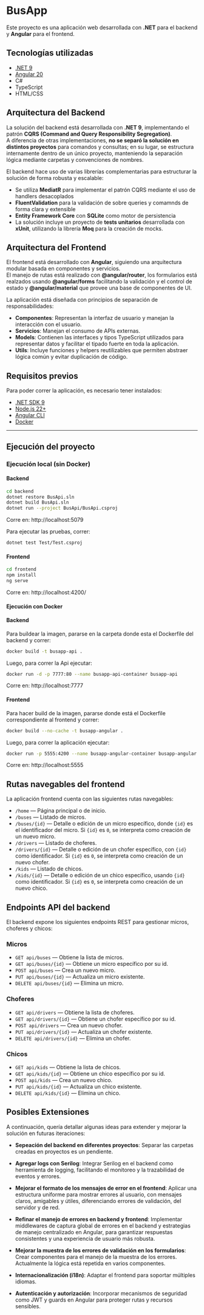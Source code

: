 # BusApp

Este proyecto es una aplicación web desarrollada con **.NET** para el backend y **Angular** para el frontend.

## Tecnologías utilizadas

- [.NET 9](https://dotnet.microsoft.com/)
- [Angular 20](https://angular.io/)
- C#
- TypeScript
- HTML/CSS

## Arquitectura del Backend

La solución del backend está desarrollada con **.NET 9**, implementando el patrón **CQRS (Command and Query Responsibility Segregation)**.  
A diferencia de otras implementaciones, **no se separó la solución en distintos proyectos** para comandos y consultas; en su lugar, se estructura internamente dentro de un único proyecto, manteniendo la separación lógica mediante carpetas y convenciones de nombres.

El backend hace uso de varias librerías complementarias para estructurar la solución de forma robusta y escalable:

- Se utiliza **MediatR** para implementar el patrón CQRS mediante el uso de handlers desacoplados
- **FluentValidation** para la validación de sobre queries y comamnds de forma clara y extensible
- **Entity Framework Core** con **SQLite** como motor de persistencia
- La solución incluye un proyecto de **tests unitarios** desarrollada con **xUnit**, utilizando la librería **Moq** para la creación de mocks.

## Arquitectura del Frontend

El frontend está desarrollado con **Angular**, siguiendo una arquitectura modular basada en componentes y servicios.  
El manejo de rutas está realizado con **@angular/router**, los formularios está realzados usando **@angular/forms** facilitando la validación y el control de estado y **@angular/material** que provee una base de componentes de UI.

La aplicación está diseñada con principios de separación de responsabilidades:

- **Componentes**: Representan la interfaz de usuario y manejan la interacción con el usuario.
- **Servicios**: Manejan el consumo de APIs externas.
- **Models**: Contienen las interfaces y tipos TypeScript utilizados para representar datos y facilitar el tipado fuerte en toda la aplicación.
- **Utils**: Incluye funciones y helpers reutilizables que permiten abstraer lógica común y evitar duplicación de código.

## Requisitos previos

Para poder correr la aplicación, es necesario tener instalados:

- [.NET SDK 9](https://dotnet.microsoft.com/)
- [Node.js 22+](https://nodejs.org/)
- [Angular CLI](https://angular.dev/tools/cli)
- [Docker](https://www.docker.com/)

---

## Ejecución del proyecto

### Ejecución local (sin Docker)

#### Backend

```bash
cd backend
dotnet restore BusApi.sln
dotnet build BusApi.sln
dotnet run --project BusApi/BusApi.csproj
```

Corre en: http://localhost:5079

Para ejecutar las pruebas, correr:

```bash
dotnet test Test/Test.csproj
```

#### Frontend

```bash
cd frontend
npm install
ng serve
```

Corre en: http://localhost:4200/

#### Ejecución con Docker

#### Backend

Para buildear la imagen, pararse en la carpeta donde esta el Dockerfile del backend y correr:

```bash
docker build -t busapp-api .
```

Luego, para correr la Api ejecutar:

```bash
docker run -d -p 7777:80 --name busapp-api-container busapp-api
```

Corre en: http://localhost:7777

#### Frontend

Para hacer build de la imagen, pararse donde está el Dockerfile correspondiente al frontend y correr:

```bash
docker build --no-cache -t busapp-angular .
```

Luego, para correr la aplicación ejecutar:

```bash
docker run -p 5555:4200 --name busapp-angular-container busapp-angular
```

Corre en: http://localhost:5555

## Rutas navegables del frontend

La aplicación frontend cuenta con las siguientes rutas navegables:

- `/home` — Página principal o de inicio.
- `/buses` — Listado de micros.
- `/buses/{id}` — Detalle o edición de un micro específico, donde `{id}` es el identificador del micro. Si `{id}` es `0`, se interpreta como creación de un nuevo micro.
- `/drivers` — Listado de choferes.
- `/drivers/{id}` — Detalle o edición de un chofer específico, con `{id}` como identificador. Si `{id}` es `0`, se interpreta como creación de un nuevo chofer.
- `/kids` — Listado de chicos.
- `/kids/{id}` — Detalle o edición de un chico específico, usando `{id}` como identificador. Si `{id}` es `0`, se interpreta como creación de un nuevo chico.

## Endpoints API del backend

El backend expone los siguientes endpoints REST para gestionar micros, choferes y chicos:

### Micros

- `GET api/buses` — Obtiene la lista de micros.
- `GET api/buses/{id}` — Obtiene un micro específico por su id.
- `POST api/buses` — Crea un nuevo micro.
- `PUT api/buses/{id}` — Actualiza un micro existente.
- `DELETE api/buses/{id}` — Elimina un micro.

### Choferes

- `GET api/drivers` — Obtiene la lista de choferes.
- `GET api/drivers/{id}` — Obtiene un chofer específico por su id.
- `POST api/drivers` — Crea un nuevo chofer.
- `PUT api/drivers/{id}` — Actualiza un chofer existente.
- `DELETE api/drivers/{id}` — Elimina un chofer.

### Chicos

- `GET api/kids` — Obtiene la lista de chicos.
- `GET api/kids/{id}` — Obtiene un chico específico por su id.
- `POST api/kids` — Crea un nuevo chico.
- `PUT api/kids/{id}` — Actualiza un chico existente.
- `DELETE api/kids/{id}` — Elimina un chico.

## Posibles Extensiones

A continuación, quería detallar algunas ideas para extender y mejorar la solución en futuras iteraciones:

- **Sepeación del backend en diferentes proyectos**: Separar las carpetas creadas en proyectos es un pendiente.

- **Agregar logs con Serilog**: Integrar Serilog en el backend como herramienta de logging, facilitando el monitoreo y la trazabilidad de eventos y errores.

- **Mejorar el formato de los mensajes de error en el frontend**: Aplicar una estructura uniforme para mostrar errores al usuario, con mensajes claros, amigables y útiles, diferenciando errores de validación, del servidor y de red.

- **Refinar el manejo de errores en backend y frontend**: Implementar middlewares de captura global de errores en el backend y estrategias de manejo centralizado en Angular, para garantizar respuestas consistentes y una experiencia de usuario más robusta.

- **Mejorar la muestra de los errores de validación en los formularios**: Crear componentes para el manejo de la muestra de los errores. Actualmente la lógica está repetida en varios componentes.

- **Internacionalización (i18n)**: Adaptar el frontend para soportar múltiples idiomas.

- **Autenticación y autorización**: Incorporar mecanismos de seguridad como JWT y guards en Angular para proteger rutas y recursos sensibles.
